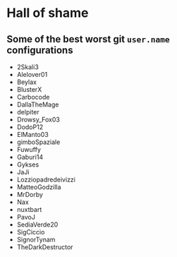 # Hall of shame

## Some of the best worst git `user.name` configurations

* 2Skali3
* Alelover01
* Beylax
* BlusterX
* Carbocode
* DallaTheMage
* delpiter
* Drowsy_Fox03
* DodoP12
* ElManto03
* gimboSpaziale
* Fuwuffy
* Gaburi14
* Gykses
* JaJi
* Lozziopadredeivizzi
* MatteoGodzilla
* MrDorby
* Nax
* nuxtbart
* PavoJ
* SediaVerde20
* SigCiccio
* SignorTynam
* TheDarkDestructor
